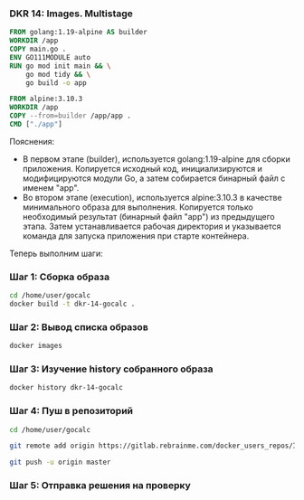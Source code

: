 ### DKR 14: Images. Multistage

```Dockerfile
FROM golang:1.19-alpine AS builder
WORKDIR /app
COPY main.go .
ENV GO111MODULE auto
RUN go mod init main && \
    go mod tidy && \
    go build -o app

FROM alpine:3.10.3
WORKDIR /app
COPY --from=builder /app/app .
CMD ["./app"]
```

Пояснения:

- В первом этапе (builder), используется golang:1.19-alpine для сборки приложения. Копируется исходный код, инициализируются и модифицируются модули Go, а затем собирается бинарный файл с именем "app".
- Во втором этапе (execution), используется alpine:3.10.3 в качестве минимального образа для выполнения. Копируется только необходимый результат (бинарный файл "app") из предыдущего этапа. Затем устанавливается рабочая директория и указывается команда для запуска приложения при старте контейнера.

Теперь выполним шаги:

### Шаг 1: Сборка образа

```bash
cd /home/user/gocalc
docker build -t dkr-14-gocalc .
```

### Шаг 2: Вывод списка образов

```bash
docker images
```

### Шаг 3: Изучение history собранного образа

```bash
docker history dkr-14-gocalc
```

### Шаг 4: Пуш в репозиторий

```bash
cd /home/user/gocalc

git remote add origin https://gitlab.rebrainme.com/docker_users_repos/ID_ВАШЕГО_ПОЛЬЗОВАТЕЛЯ_В_GITLAB/dkr-14-gocalc.git

git push -u origin master
```

### Шаг 5: Отправка решения на проверку